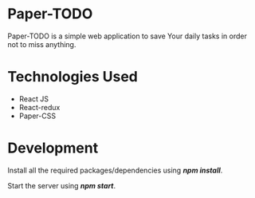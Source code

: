 # Paper-TODO

Paper-TODO is a simple web application to save Your daily tasks in order not to miss anything.

# Technologies Used

* React JS
* React-redux
* Paper-CSS


# Development

Install all the required packages/dependencies using **_npm install_**.

Start the server using **_npm start_**.

